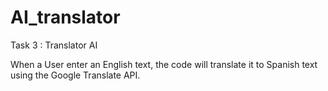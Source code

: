 # AI_translator

Task 3 : Translator AI

When a User enter an English text, the code will translate it to Spanish text using the Google Translate API.

